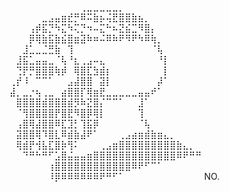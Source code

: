 ⠀⠀⠀⠀⠀⠀⠀⠀⠀⠀⠀⢀⣀⣀⣀⣀⣀⡀⠀⠀⠀⠀⠀⠀⠀⠀⠀⠀⠀⠀
⠀⠀⠀⠀⠀⣀⣠⣤⣶⣞⡛⠿⠭⣷⡦⢬⣟⣿⣿⣷⣦⡀⠀⠀⠀⠀⠀⠀⠀⠀
⠀⠀⠀⢠⡾⣯⡙⠳⣍⠳⢍⡙⠲⠤⣍⠓⠦⣝⣮⣉⠻⣿⡄⠀⠀⠀⠀⠀⠀⠀
⠀⠀⠀⡿⢿⣷⣯⣷⣮⣿⣶⣽⠷⠶⠬⠿⠷⠟⠻⠟⠳⠿⢷⡀⠀⠀⠀⠀⠀⠀
⠀⠀⣸⣁⣀⣈⣛⣷⠀⢹⠀⠀⠀⠀⠀⠀⠀⠀⠀⠀⠀⠀⠈⢧⠀⠀⠀⠀⠀⠀
⠀⣸⣯⣁⣤⣤⣀⠈⢧⠘⣆⢀⣠⠤⣄⠀⠀⠀⠀⠀⠀⠀⠀⠘⡇⠀⠀⠀⠀⠀
⠀⢙⡟⡛⣿⣿⣿⢷⡾⠀⢿⣿⣏⣳⣾⡆⠀⠀⠀⠀⠀⠀⠀⠀⡇⠀⠀⠀⠀⠀
⢀⡞⠸⠀⠉⠉⠁⠀⠀⣠⣼⣿⣿⠀⣽⡇⠀⠀⠀⠀⠀⠀⠀⡼⠁⠀⠀⠀⠀⠀
⣼⡀⣀⡐⢦⢀⣀⠀⣴⣿⣿⡏⢿⣶⣟⣀⣀⣀⣀⣀⣤⣤⠞⠁⠀⠀⠀⠀⠀⠀
⠀⣿⣿⣿⣿⣾⣿⣿⣿⣾⡻⠷⣝⣿⡌⠉⠉⠁⠀⠀⣸⠁⠀⠀⠀⠀⠀⠀⠀⠀
⠀⠈⢻⣿⣿⣿⣿⡟⣿⣟⠻⣿⡿⢿⡇⠀⠀⠀⠀⠀⢹⠀⠀⠀⠀⠀⠀⠀⠀⠀
⠀⢠⣿⢿⣼⣿⣿⠿⣏⣹⡃⢹⣯⡿⠀⠀⠀⠀⠀⠀⠈⢧⠀⠀⠀⠀⠀⠀⠀⠀
⠀⣽⣿⣿⢿⠹⣿⣇⠿⣾⣷⣼⠟⠁⠀⠀⠀⢀⣠⣴⣶⣾⣷⣶⣄⡀⠀⠀⠀⠀
⠀⢿⣾⡟⢺⣧⣏⣿⡷⢻⠅⠀⠀⠀⢀⣠⣶⣿⣿⣿⣿⣿⣿⣿⣿⣿⣷⣄⡀⠀
⠀⠀⠙⠛⠓⠛⠋⣡⣿⣬⣤⣤⣶⣿⣿⣿⣿⣿⣿⣿⣿⣿⣿⣿⣿⣿⠿⠟⠛⠛
⠀⠀⠀⠀⠀⠀⢰⣿⣿⣿⣿⣿⣿⣿⣿⣿⣿⣿⣿⠿⠟⠋⠉⠁⠀⠀⠀⠀⠀⠀
⠀⠀⠀⠀⠀⠀⠸⡿⠿⠿⠿⠿⠿⠿⠟⠛⠋⠁⠀⠀⠀⠀⠀⠀⠀⠀⠀⠀⠀⠀
NO.

